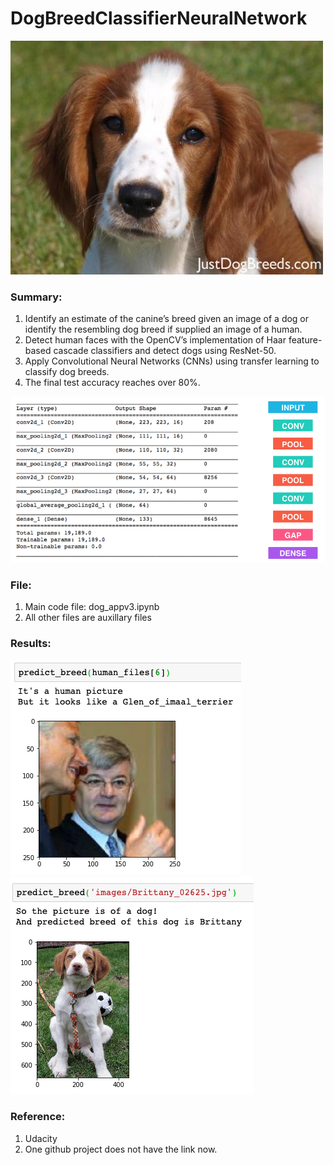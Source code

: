 # DogBreedClassifierNeuralNetwork

![Image of result](https://github.com/ShuangyuandData/DogBreedClassifierNeuralNetwork/blob/master/Welsh_springer_spaniel_08203.jpg)
### Summary: 
1. Identify an estimate of the canine’s breed given an image of a dog or identify the resembling dog breed if supplied an image of a human.
2. Detect human faces with the OpenCV’s implementation of Haar feature-based cascade classifiers and detect dogs using ResNet-50.
3. Apply Convolutional Neural Networks (CNNs) using transfer learning to classify dog breeds.
4. The final test accuracy reaches over 80%.

![Image of result](https://github.com/ShuangyuandData/DogBreedClassifierNeuralNetwork/blob/master/sample_cnn.png)

### File:
1. Main code file: dog_appv3.ipynb
2. All other files are auxillary files

### Results:
![Image of result](https://github.com/ShuangyuandData/DogBreedClassifierNeuralNetwork/blob/master/res1.png)
![Image of result](https://github.com/ShuangyuandData/DogBreedClassifierNeuralNetwork/blob/master/res2.png)

### Reference:
1. Udacity
2. One github project does not have the link now.

